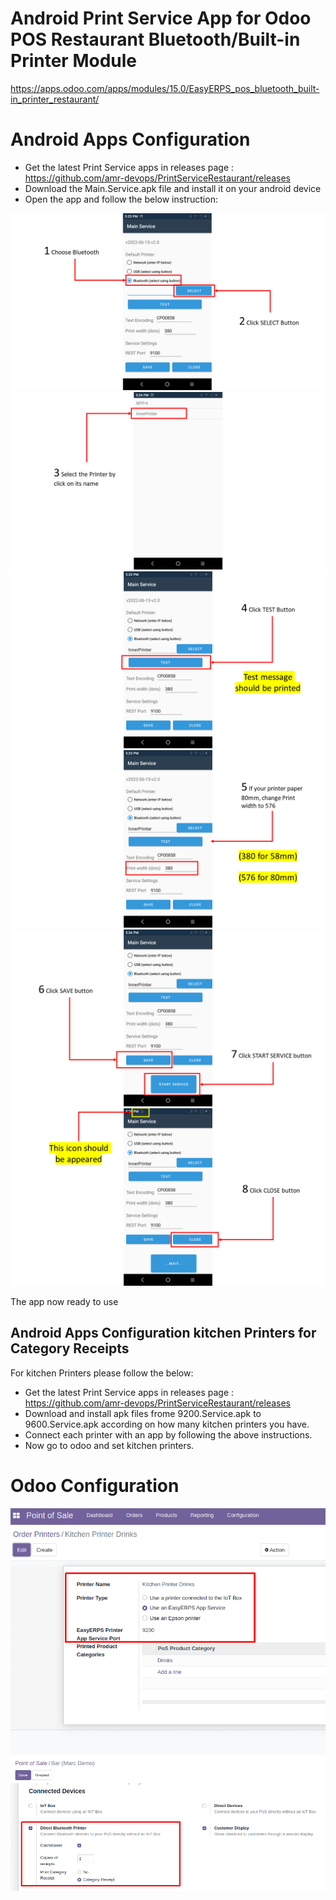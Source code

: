 # Android Print Service App for Odoo POS Restaurant Bluetooth/Built-in Printer Module

https://apps.odoo.com/apps/modules/15.0/EasyERPS_pos_bluetooth_built-in_printer_restaurant/

# <a name="Android Apps Configuration"></a>Android Apps Configuration

- Get the latest Print Service apps in releases page :
  https://github.com/amr-devops/PrintServiceRestaurant/releases
- Download the Main.Service.apk file and install it on your android device
- Open the app and follow the below instruction:

 <img src="https://github.com/amr-devops/PrintServiceRestaurant/blob/main/PrintServiceDec/1.PNG">
 
 <img src="https://github.com/amr-devops/PrintServiceRestaurant/blob/main/PrintServiceDec/2.PNG">
 
 <img src="https://github.com/amr-devops/PrintServiceRestaurant/blob/main/PrintServiceDec/3.PNG">
 
 <img src="https://github.com/amr-devops/PrintServiceRestaurant/blob/main/PrintServiceDec/4.PNG">
 
 <img src="https://github.com/amr-devops/PrintServiceRestaurant/blob/main/PrintServiceDec/5.PNG">
 
 <img src="https://github.com/amr-devops/PrintServiceRestaurant/blob/main/PrintServiceDec/6.PNG">
  
The app now ready to use

 ## <a name="Android Apps Configuration kitchen Printers for Category Receipts"></a>Android Apps Configuration kitchen Printers for Category Receipts 
 
For kitchen Printers please follow the below:
- Get the latest Print Service apps in releases page :
  https://github.com/amr-devops/PrintServiceRestaurant/releases
- Download and install apk files frome 9200.Service.apk to 9600.Service.apk according on how many kitchen printers you have.
- Connect each printer with an app by following the above instructions.
- Now go to odoo and set kitchen printers.


# <a name="Odoo Configuration"></a>Odoo Configuration

  <img src="https://github.com/amr-devops/PrintServiceRestaurant/blob/main/PrintServiceDec/8.png">


 <img src="https://github.com/amr-devops/PrintServiceRestaurant/blob/main/PrintServiceDec/7.png">
 

 
